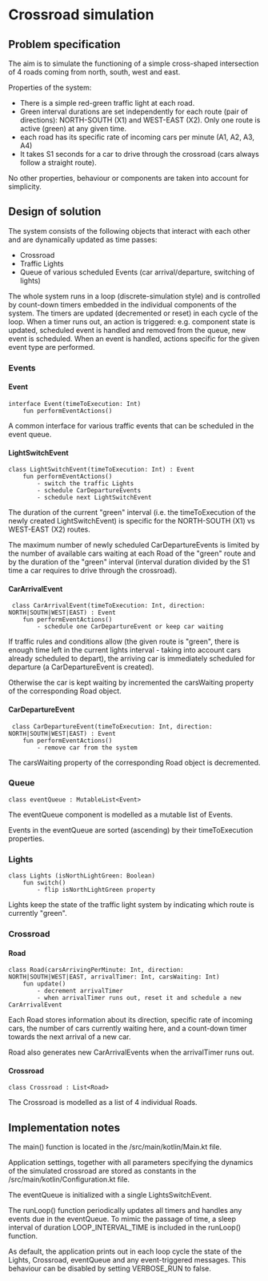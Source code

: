 # Crossroad simulation

## Problem specification

The aim is to simulate the functioning of a simple cross-shaped intersection of 4 roads coming from north, south, west and east.

Properties of the system:
- There is a simple red-green traffic light at each road.
- Green interval durations are set independently for each route (pair of directions): NORTH-SOUTH (X1) and WEST-EAST (X2). Only one route is active (green) at any given time. 
- each road has its specific rate of incoming cars per minute (A1, A2, A3, A4)
- It takes S1 seconds for a car to drive through the crossroad (cars always follow a straight route).

No other properties, behaviour or components are taken into account for simplicity.

## Design of solution

The system consists of the following objects that interact with each other and are dynamically updated as time passes:
- Crossroad
- Traffic Lights
- Queue of various scheduled Events (car arrival/departure, switching of lights)

The whole system runs in a loop (discrete-simulation style) and is controlled by count-down timers embedded in the individual components of the system. 
The timers are updated (decremented or reset) in each cycle of the loop.
When a timer runs out, an action is triggered: e.g. component state is updated, scheduled event is handled and removed from the queue, new event is scheduled.
When an event is handled, actions specific for the given event type are performed.

### Events

#### Event

    interface Event(timeToExecution: Int)
        fun performEventActions()
    

A common interface for various traffic events that can be scheduled in the event queue.

#### LightSwitchEvent

    class LightSwitchEvent(timeToExecution: Int) : Event 
        fun performEventActions()
            - switch the traffic Lights
            - schedule CarDepartureEvents
            - schedule next LightSwitchEvent

The duration of the current "green" interval (i.e. the timeToExecution of the newly created LightSwitchEvent) is specific for the NORTH-SOUTH (X1) vs WEST-EAST (X2) routes.

The maximum number of newly scheduled CarDepartureEvents is limited by the number of available cars waiting at each Road of the "green" route and by the duration of the "green" interval (interval duration divided by the S1 time a car requires to drive through the crossroad). 

#### CarArrivalEvent

     class CarArrivalEvent(timeToExecution: Int, direction: NORTH|SOUTH|WEST|EAST) : Event 
        fun performEventActions()
            - schedule one CarDepartureEvent or keep car waiting

If traffic rules and conditions allow (the given route is "green", there is enough time left in the current lights interval - taking into account cars already scheduled to depart), the arriving car is immediately scheduled for departure (a CarDepartureEvent is created).

Otherwise the car is kept waiting by incremented the carsWaiting property of the corresponding Road object.

#### CarDepartureEvent

     class CarDepartureEvent(timeToExecution: Int, direction: NORTH|SOUTH|WEST|EAST) : Event 
        fun performEventActions()
            - remove car from the system

The carsWaiting property of the corresponding Road object is decremented.

### Queue

    class eventQueue : MutableList<Event>

The eventQueue component is modelled as a mutable list of Events.

Events in the eventQueue are sorted (ascending) by their timeToExecution properties.

### Lights

    class Lights (isNorthLightGreen: Boolean)
        fun switch()
            - flip isNorthLightGreen property

Lights keep the state of the traffic light system by indicating which route is currently "green".

### Crossroad

#### Road

    class Road(carsArrivingPerMinute: Int, direction: NORTH|SOUTH|WEST|EAST, arrivalTimer: Int, carsWaiting: Int)
        fun update()
            - decrement arrivalTimer
            - when arrivalTimer runs out, reset it and schedule a new CarArrivalEvent

Each Road stores information about its direction, specific rate of incoming cars, the number of cars currently waiting here, and a count-down timer towards the next arrival of a new car.

Road also generates new CarArrivalEvents when the arrivalTimer runs out.

#### Crossroad

    class Crossroad : List<Road>

The Crossroad is modelled as a list of 4 individual Roads.

## Implementation notes

The main() function is located in the /src/main/kotlin/Main.kt file.

Application settings, together with all parameters specifying the dynamics of the simulated crossroad are stored as constants in the /src/main/kotlin/Configuration.kt file.

The eventQueue is initialized with a single LightsSwitchEvent.

The runLoop() function periodically updates all timers and handles any events due in the eventQueue.
To mimic the passage of time, a sleep interval of duration LOOP_INTERVAL_TIME is included in the runLoop() function.

As default, the application prints out in each loop cycle the state of the Lights, Crossroad, eventQueue and any event-triggered messages. 
This behaviour can be disabled by setting VERBOSE_RUN to false.